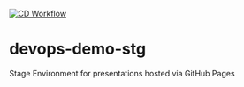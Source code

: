 [![CD Workflow](https://github.com/dr3dr3/devops-demo-stg/actions/workflows/deploy-stage.yml/badge.svg?event=workflow_run)](https://github.com/dr3dr3/devops-demo-stg/actions/workflows/deploy-stage.yml)

# devops-demo-stg
Stage Environment for presentations hosted via GitHub Pages
